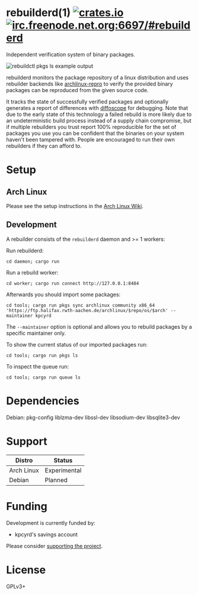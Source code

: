 # rebuilderd(1) [![crates.io][crates-img]][crates] [![irc.freenode.net.org:6697/#rebuilderd][irc-img]][irc]

[crates-img]:   https://img.shields.io/crates/v/rebuilderd.svg
[crates]:       https://crates.io/crates/rebuilderd
[irc-img]:      https://img.shields.io/badge/freenode-%23rebuilderd-blue.svg
[irc]:          https://webchat.freenode.net/#rebuilderd

Independent verification system of binary packages.

![rebuildctl pkgs ls example output](.github/assets/Vx35qrG.png)

rebuilderd monitors the package repository of a linux distribution and uses
rebuilder backends like [archlinux-repro][1] to verify the provided binary
packages can be reproduced from the given source code.

[1]: https://github.com/archlinux/archlinux-repro

It tracks the state of successfully verified packages and optionally generates
a report of differences with [diffoscope][2] for debugging. Note that due to
the early state of this technology a failed rebuild is more likely due to an
undeterministic build process instead of a supply chain compromise, but if
multiple rebuilders you trust report 100% reproducible for the set of packages
you use you can be confident that the binaries on your system haven't been
tampered with. People are encouraged to run their own rebuilders if they can
afford to.

[2]: https://diffoscope.org/

# Setup

## Arch Linux

Please see the setup instructions in the [Arch Linux Wiki](https://wiki.archlinux.org/index.php/Rebuilderd).

## Development

A rebuilder consists of the `rebuilderd` daemon and >= 1 workers:

Run rebuilderd:
```
cd daemon; cargo run
```

Run a rebuild worker:
```
cd worker; cargo run connect http://127.0.0.1:8484
```

Afterwards you should import some packages:
```
cd tools; cargo run pkgs sync archlinux community x86_64 'https://ftp.halifax.rwth-aachen.de/archlinux/$repo/os/$arch' --maintainer kpcyrd
```

The `--maintainer` option is optional and allows you to rebuild packages by a specific maintainer only.

To show the current status of our imported packages run:
```
cd tools; cargo run pkgs ls
```

To inspect the queue run:
```
cd tools; cargo run queue ls
```

# Dependencies

Debian: pkg-config liblzma-dev libssl-dev libsodium-dev libsqlite3-dev

# Support

| Distro     | Status       |
| ---------- | ------------ |
| Arch Linux | Experimental |
| Debian     | Planned      |

# Funding

Development is currently funded by:

- kpcyrd's savings account

Please consider [supporting the project](https://github.com/sponsors/kpcyrd).

# License

GPLv3+
